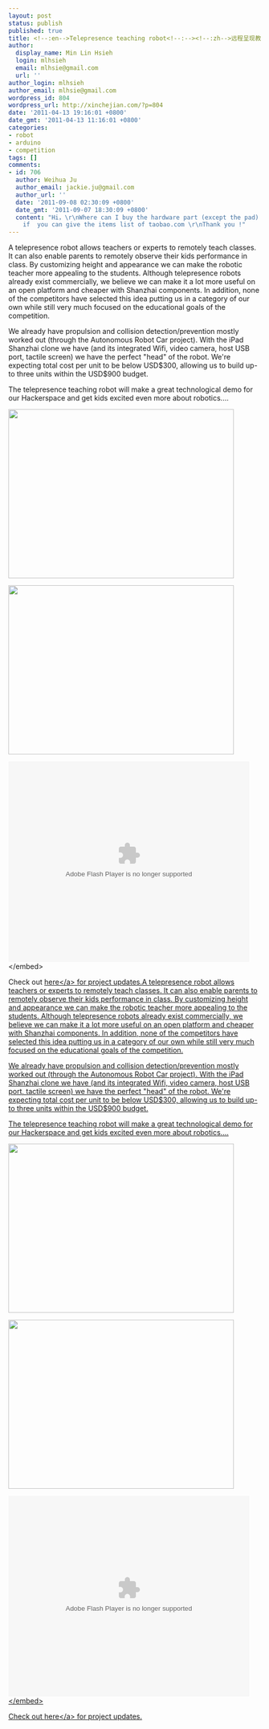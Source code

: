 ```yaml
---
layout: post
status: publish
published: true
title: <!--:en-->Telepresence teaching robot<!--:--><!--:zh-->远程呈现教学机器人<!--:-->
author:
  display_name: Min Lin Hsieh
  login: mlhsieh
  email: mlhsie@gmail.com
  url: ''
author_login: mlhsieh
author_email: mlhsie@gmail.com
wordpress_id: 804
wordpress_url: http://xinchejian.com/?p=804
date: '2011-04-13 19:16:01 +0800'
date_gmt: '2011-04-13 11:16:01 +0800'
categories:
- robot
- arduino
- competition
tags: []
comments:
- id: 706
  author: Weihua Ju
  author_email: jackie.ju@gmail.com
  author_url: ''
  date: '2011-09-08 02:30:09 +0800'
  date_gmt: '2011-09-07 18:30:09 +0800'
  content: "Hi，\r\nWhere can I buy the hardware part (except the pad) ?\r\nAppreciate
    if  you can give the items list of taobao.com \r\nThank you !"
---
```

<p><!--:en-->A telepresence robot allows teachers or experts to remotely teach classes. It can also enable parents to remotely observe their kids performance in class.  By customizing height and appearance we can make the robotic teacher more appealing to the students.  Although telepresence robots already exist commercially, we believe we can make it a lot more useful on an open platform and cheaper with Shanzhai components. In addition, none of the competitors have selected this idea putting us in a category of our own while still very much focused on the educational goals of the competition.</p>
<p>We already have propulsion and collision detection&#47;prevention mostly worked out (through the Autonomous Robot Car project).  With the iPad Shanzhai clone we have (and its integrated Wifi, video camera, host USB port, tactile screen) we have the perfect "head" of the robot.  We're expecting total cost per unit to be below USD$300, allowing us to build up-to three units within the USD$900 budget.</p>
<p>The telepresence teaching robot will make a great technological demo for our Hackerspace and get kids excited even more about robotics....</p>
<p><img alt="" src="http:&#47;&#47;www.element14.com&#47;community&#47;servlet&#47;JiveServlet&#47;showImage&#47;38-4410-43813&#47;IMG_0054.JPG" title="telepresence robot IMG_0054.JPG" class="alignnone" width="449" height="337" &#47;></p>
<p><img alt="" src="http:&#47;&#47;www.element14.com&#47;community&#47;servlet&#47;JiveServlet&#47;showImage&#47;38-4410-43811&#47;IMG_0048.JPG" title="telepresence robot IMG_0048.JPG" width="449" height="337" &#47;></p>
<p><embed src="http:&#47;&#47;player.youku.com&#47;player.php&#47;sid&#47;XMjU4NjcwOTY0&#47;v.swf" quality="high" width="480" height="400" align="middle" allowScriptAccess="sameDomain" type="application&#47;x-shockwave-flash"><&#47;embed></p>
<p>Check out <a href="http:&#47;&#47;xinchejian.com&#47;projects&#47;telepresence-teaching-robot-%e8%bf%9c%e7%a8%8b%e5%91%88%e7%8e%b0%e6%95%99%e5%ad%a6%e6%9c%ba%e5%99%a8%e4%ba%ba&#47;">here<&#47;a> for project updates.<!--:--><!--:zh-->A telepresence robot allows teachers or experts to remotely teach classes. It can also enable parents to remotely observe their kids performance in class.  By customizing height and appearance we can make the robotic teacher more appealing to the students.  Although telepresence robots already exist commercially, we believe we can make it a lot more useful on an open platform and cheaper with Shanzhai components. In addition, none of the competitors have selected this idea putting us in a category of our own while still very much focused on the educational goals of the competition.</p>
<p>We already have propulsion and collision detection&#47;prevention mostly worked out (through the Autonomous Robot Car project).  With the iPad Shanzhai clone we have (and its integrated Wifi, video camera, host USB port, tactile screen) we have the perfect "head" of the robot.  We're expecting total cost per unit to be below USD$300, allowing us to build up-to three units within the USD$900 budget.</p>
<p>The telepresence teaching robot will make a great technological demo for our Hackerspace and get kids excited even more about robotics....</p>
<p><img alt="" src="http:&#47;&#47;www.element14.com&#47;community&#47;servlet&#47;JiveServlet&#47;showImage&#47;38-4410-43813&#47;IMG_0054.JPG" title="telepresence robot IMG_0054.JPG" class="alignnone" width="449" height="337" &#47;></p>
<p><img alt="" src="http:&#47;&#47;www.element14.com&#47;community&#47;servlet&#47;JiveServlet&#47;showImage&#47;38-4410-43811&#47;IMG_0048.JPG" title="telepresence robot IMG_0048.JPG" width="449" height="337" &#47;></p>
<p><embed src="http:&#47;&#47;player.youku.com&#47;player.php&#47;sid&#47;XMjU4NjcwOTY0&#47;v.swf" quality="high" width="480" height="400" align="middle" allowScriptAccess="sameDomain" type="application&#47;x-shockwave-flash"><&#47;embed></p>
<p>Check out <a href="http:&#47;&#47;xinchejian.com&#47;projects&#47;telepresence-teaching-robot-%e8%bf%9c%e7%a8%8b%e5%91%88%e7%8e%b0%e6%95%99%e5%ad%a6%e6%9c%ba%e5%99%a8%e4%ba%ba&#47;">here<&#47;a> for project updates.<!--:--></p>
